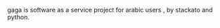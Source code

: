 gaga is software as a service project for arabic users ,  by stackato and python.
                                                    
                                                    
                                                    
                                                    
                                                    
                                                      
                                                                                                
